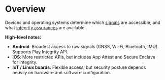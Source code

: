 # Overview

Devices and operating systems determine which [signals](../signals/index.md) are accessible, and what [integrity assurances](../integrity/index.md) are available.

**High-level notes:**
- **Android**: Broadest access to raw signals (GNSS, Wi-Fi, Bluetooth, IMU). Supports Play Integrity API.
- **iOS**: More restricted APIs, but includes App Attest and Secure Enclave for integrity.
- **IoT / Linux boards**: Flexible access, but security posture depends heavily on hardware and software configuration.

